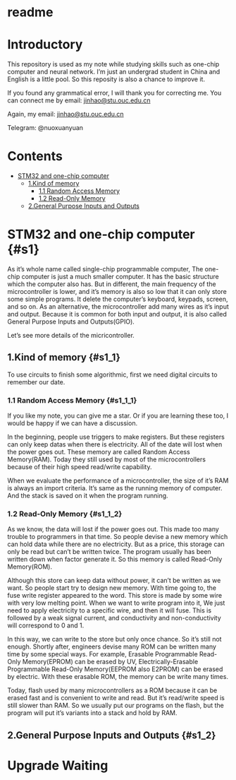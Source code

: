 # readme

# Introductory

This repository is used as my note while studying skills such as one-chip computer and neural network.
I’m just an undergrad student in China and English is a little pool.
So this reposity is also a chance to improve it.

If you found any grammatical error, I will thank you for correcting me.
You can connect me by email: jinhao@stu.ouc.edu.cn

Again, my email: jinhao@stu.ouc.edu.cn

Telegram: @nuoxuanyuan

# Contents

- [STM32 and one-chip computer](#s1)
    - [1.Kind of memory](#s1_1)
        - [1.1 Random Access Memory](#s1_1_1)
        - [1.2 Read-Only Memory](#s1_1_2)
    - [2.General Purpose Inputs and Outputs](#s1_2)

# STM32 and one-chip computer {#s1}

As it’s whole name called single-chip programmable computer, The one-chip computer is just a much smaller computer.
It has the basic structure which the computer also has.
But in different, the main frequency of the microcontroller is lower,
and it’s memory is also so low that it can only store some simple programs.
It delete the computer’s keyboard, keypads, screen, and so on.
As an alternative, the microcontroller add many wires as it’s input and output.
Because it is common for both input and output, it is also called General Purpose Inputs and Outputs(GPIO).

Let’s see more details of the micricontroller.

## 1.Kind of memory {#s1_1}

To use circuits to finish some algorithmic, first we need digital circuits to remember our date.

### 1.1 Random Access Memory {#s1_1_1}

If you like my note, you can give me a star.
Or if you are learning these too, I would be happy if we can have a discussion.

In the beginning, people use triggers to make registers.
But these registers can only keep datas when there is electricity.
All of the date will lost when the power goes out.
These memory are called Random Access Memory(RAM).
Today they still used by most of the microcontrollers because of their high speed read/write capability.

When we evaluate the performance of a microcontroller, the size of it’s RAM is always an import criteria. It’s same as the running memory of computer. And the stack is saved on it when the program running.

### 1.2 Read-Only Memory {#s1_1_2}

As we know, the data will lost if the power goes out. This made too many trouble to programmers in that time. So people devise a new memory which can hold data while there are no electricity. But as a price, this storage can only be read but can’t be written twice. The program usually has been written down when factor generate it. So this memory is called Read-Only Memory(ROM).

Although this store can keep data without power, it can’t be written as we want. So people start try to design new memory. With time going to, the fuse write register appeared to the word. This store is made by some wire with very low melting point. When we want to write program into it, We just need to apply electricity to a specific wire, and then it will fuse. This is followed by a weak signal current, and conductivity and non-conductivity will correspond to 0 and 1. 

In this way, we can write to the store but only once chance. So it’s still not enough. Shortly after, engineers devise many ROM can be written many time by some special ways. For example, Erasable Programmable Read-Only Memory(EPROM) can be erased by UV, Electrically-Erasable Programmable Read-Only Memory(EEPROM also E2PROM) can be erased by electric. With these erasable ROM, the memory can be write many times.

Today, flash used by many microcontrollers as a ROM because it can be erased fast and is convenient to write and read. But it’s read/write speed is still slower than RAM. So we usually put our programs on the flash, but the program will put it’s variants into a stack and hold by RAM.

## 2.General Purpose Inputs and Outputs {#s1_2}

# Upgrade Waiting